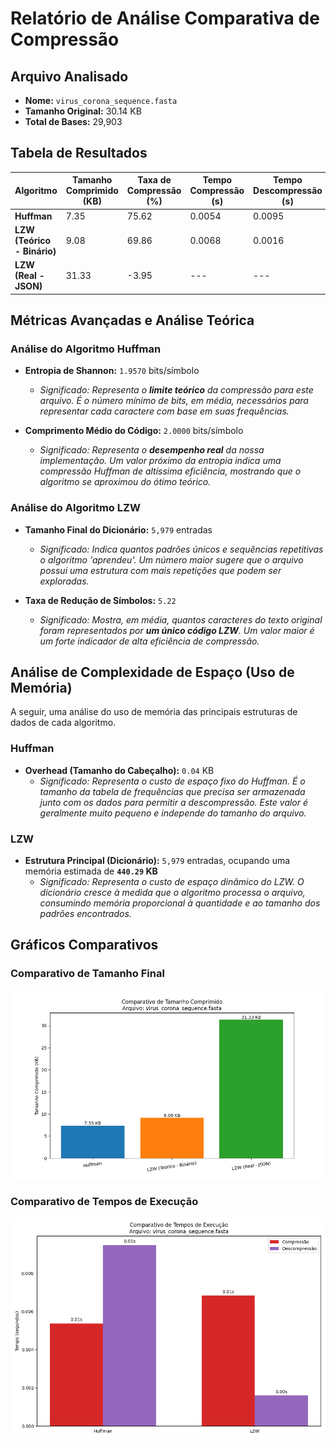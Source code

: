 # Relatório de Análise Comparativa de Compressão

## Arquivo Analisado
- **Nome:** `virus_corona_sequence.fasta`
- **Tamanho Original:** 30.14 KB
- **Total de Bases:** 29,903

## Tabela de Resultados

| Algoritmo | Tamanho Comprimido (KB) | Taxa de Compressão (%) | Tempo Compressão (s) | Tempo Descompressão (s) |
|---|---|---|---|---|
| **Huffman** | 7.35 | 75.62 | 0.0054 | 0.0095 |
| **LZW (Teórico - Binário)** | 9.08 | 69.86 | 0.0068 | 0.0016 |
| **LZW (Real - JSON)** | 31.33 | -3.95 | --- | --- |

## Métricas Avançadas e Análise Teórica

### Análise do Algoritmo Huffman

- **Entropia de Shannon:** `1.9570` bits/símbolo
  - *Significado: Representa o **limite teórico** da compressão para este arquivo. É o número mínimo de bits, em média, necessários para representar cada caractere com base em suas frequências.*

- **Comprimento Médio do Código:** `2.0000` bits/símbolo
  - *Significado: Representa o **desempenho real** da nossa implementação. Um valor próximo da entropia indica uma compressão Huffman de altíssima eficiência, mostrando que o algoritmo se aproximou do ótimo teórico.*

### Análise do Algoritmo LZW

- **Tamanho Final do Dicionário:** `5,979` entradas
  - *Significado: Indica quantos padrões únicos e sequências repetitivas o algoritmo 'aprendeu'. Um número maior sugere que o arquivo possui uma estrutura com mais repetições que podem ser exploradas.*

- **Taxa de Redução de Símbolos:** `5.22`
  - *Significado: Mostra, em média, quantos caracteres do texto original foram representados por **um único código LZW**. Um valor maior é um forte indicador de alta eficiência de compressão.*


## Análise de Complexidade de Espaço (Uso de Memória)

A seguir, uma análise do uso de memória das principais estruturas de dados de cada algoritmo.

### Huffman

- **Overhead (Tamanho do Cabeçalho):** `0.04` KB
  - *Significado: Representa o custo de espaço fixo do Huffman. É o tamanho da tabela de frequências que precisa ser armazenada junto com os dados para permitir a descompressão. Este valor é geralmente muito pequeno e independe do tamanho do arquivo.*

### LZW

- **Estrutura Principal (Dicionário):** `5,979` entradas, ocupando uma memória estimada de **`440.29` KB**
  - *Significado: Representa o custo de espaço dinâmico do LZW. O dicionário cresce à medida que o algoritmo processa o arquivo, consumindo memória proporcional à quantidade e ao tamanho dos padrões encontrados.*


## Gráficos Comparativos

### Comparativo de Tamanho Final
![Comparativo de Tamanho](../graficos/virus_corona_sequence_comparativo_tamanho.png)

### Comparativo de Tempos de Execução
![Comparativo de Tempo](../graficos/virus_corona_sequence_comparativo_tempo.png)
